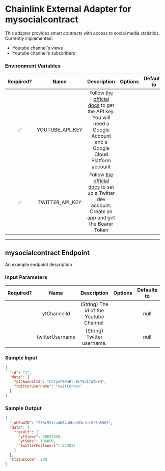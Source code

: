 # Chainlink External Adapter for mysocialcontract

This adapter provides smart contracts with access to social media statistics. Currently implemented:

- Youtube channel's views
- Youtube channel's subscribers

### Environment Variables

| Required? |      Name       |                                                                                 Description                                                                                 | Options | Defaults to |
| :-------: | :-------------: | :-------------------------------------------------------------------------------------------------------------------------------------------------------------------------: | :-----: | :---------: |
|    ✅     | YOUTUBE_API_KEY | Follow [the official docs](https://developers.google.com/youtube/v3/getting-started) to get the API key. You will need a Google Account and a Google Cloud Platform account |         |             |
|    ✅     | TWITTER_API_KEY |            Follow [the official docs](https://developer.twitter.com/en/apply-for-access) to set up a Twitter dev account. Create an app and get the Bearer Token            |         |             |

---

## mysocialcontract Endpoint

An example endpoint description

### Input Parameters

| Required? |      Name       |               Description               | Options | Defaults to |
| :-------: | :-------------: | :-------------------------------------: | :-----: | :---------: |
|           |   ytChannelId   | (String) The id of the Youtube Channel. |         |    null     |
|           | twitterUsername |       (String) Twitter username.        |         |    null     |

### Sample Input

```json
{
  "id": "1",
  "data": {
    "ytChannelId": "UCfpnY5NnBl-8L7SvICuYkYQ",
    "twitterUsername": "twitterdev"
  }
}
```

### Sample Output

```json
{
  "jobRunID": "278c97ffadb54a5bbb93cfec5f7b5503",
  "data": {
    "result": {
      "ytViews": 30692800,
      "ytSubs": 104000,
      "twitterFollowers": 528832
    }
  },
  "statusCode": 200
}
```
